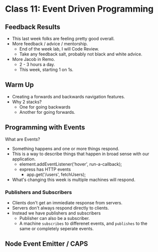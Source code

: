 # Class 11: Event Driven Programming

## Feedback Results

* This last week folks are feeling pretty good overall.
* More feedback / advice / mentorship.
  * End of the week lab, I will Code Review.
  * Take any feedback salt, probably not black and white advice.
* More Jacob in Remo.
  * 2 - 3 hours a day.
  * This week, starting 1 on 1s.

## Warm Up

* Creating a forwards and backwards navigation features.
* Why 2 stacks?
  * One for going backwards
  * Another for going forwards.

## Programming with Events

What are Events?

* Something happens and one or more things respond.
* This is a way to describe things that happen in broad sense with our application.
  * element.addEventListener('hover', run-a-callback);
  * express has HTTP events
    * app.get('/users', fetchUsers);
* What's changing this week is multiple machines will respond.

### Publishers and Subscribers

* Clients don't get an immiediate response from servers.
* Servers don't always respond directly to clients.
* Instead we have publishers and subscribers
  * Publisher can also be a subscriber.
  * A machine `subscribes` to differenet events, and `publishes` to the same or completely seperate events.


## Node Event Emitter / CAPS
